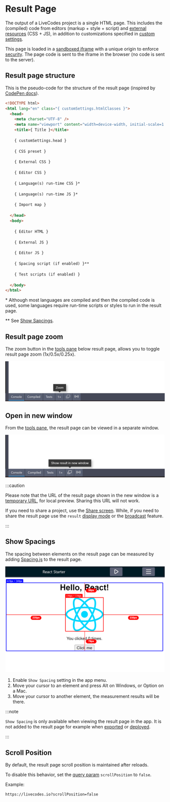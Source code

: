 # Result Page

The output of a LiveCodes project is a single HTML page. This includes the (compiled) code from editors (markup + style + script) and [external resources](./external-resources.md) (CSS + JS), in addition to customizations specified in [custom settings](../advanced/custom-settings.md).

This page is loaded in a [sandboxed iframe](https://www.html5rocks.com/en/tutorials/security/sandboxed-iframes/) with a unique origin to enforce [security](./security.md). The page code is sent to the iframe in the browser (no code is sent to the server).

## Result page structure

This is the pseudo-code for the structure of the result page (inspired by [CodePen docs](https://blog.codepen.io/documentation/preview-template/)).

<!-- prettier-ignore -->
```html
<!DOCTYPE html>
<html lang="en" class="{ customSettings.htmlClasses }">
  <head>
    <meta charset="UTF-8" />
    <meta name="viewport" content="width=device-width, initial-scale=1.0" />
    <title>{ Title }</title>

    { customSettings.head }

    { CSS preset }

    { External CSS }

    { Editor CSS }

    { Language(s) run-time CSS }*

    { Language(s) run-time JS }*

    { Import map }

  </head>
  <body>

    { Editor HTML }
    
    { External JS }

    { Editor JS }

    { Spacing script (if enabled) }**

    { Test scripts (if enabled) }

  </body>
</html>
```

\* Although most languages are compiled and then the compiled code is used, some languages require run-time scripts or styles to run in the result page.

\*\* See [Show Sapcings](#show-spacings).

## Result page zoom

The zoom button in the [tools pane](./tools-pane.md) below result page, allows you to toggle result page zoom (1x/0.5x/0.25x).

![Result page zoom](../../static/img/screenshots/result-zoom.jpg)

## Open in new window

From the [tools pane](./tools-pane.md), the result page can be viewed in a separate window.

![Open in new window](../../static/img/screenshots/result-new-window.jpg)

:::caution

Please note that the URL of the result page shown in the new window is a [temporary URL](https://developer.mozilla.org/en-US/docs/Web/API/URL/createObjectURL#parameters), for local preview. Sharing this URL will not work.

If you need to share a project, use the [Share screen](./share.md). While, if you need to share the result page use the `result` [display mode](./display-modes.md) or the [broadcast](./broadcast.md) feature.

:::

## Show Spacings

The spacing between elements on the result page can be measured by adding [Spacing.js](https://spacingjs.com/) to the result page.

![Show Spacings](../../static/img/screenshots/spacings.jpg)

1. Enable `Show Spacing` setting in the app menu.
2. Move your cursor to an element and press Alt on Windows, or Option on a Mac.
3. Move your cursor to another element, the measurement results will be there.

:::note

`Show Spacing` is only available when viewing the result page in the app. It is not added to the result page for example when [exported](./export.md) or [deployed](./deploy.md).

:::

## Scroll Position

By default, the result page scroll position is maintained after reloads.

To disable this behavior, set the [query param](../configuration/query-params.md) `scrollPosition` to `false`.

Example:

    https://livecodes.io?scrollPosition=false
